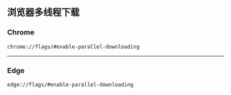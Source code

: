 ## 浏览器多线程下载

### Chrome

```http
chrome://flags/#enable-parallel-downloading
```



---



### Edge

```http
edge://flags/#enable-parallel-downloading
```

